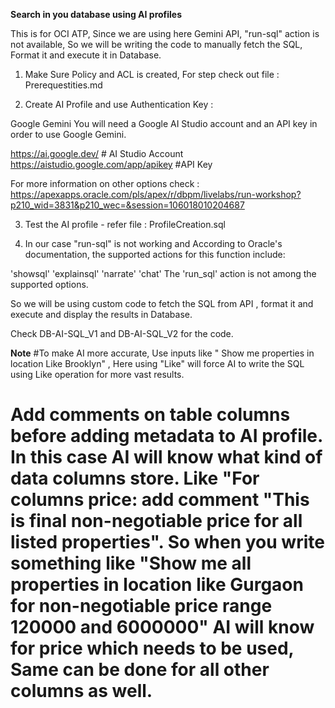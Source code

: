 **Search in you database using AI profiles**

This is for OCI ATP, Since we are using here Gemini API, "run-sql" action is not available, So we will be writing the code to manually fetch the SQL, Format it and execute it in Database.

1. Make Sure Policy and ACL is created, For step check out file : Prerequestities.md

2. Create AI Profile and use Authentication Key :

Google Gemini
You will need a Google AI Studio account and an API key in order to use Google Gemini.

https://ai.google.dev/  # AI Studio Account
https://aistudio.google.com/app/apikey  #API Key

For more information on other options check : https://apexapps.oracle.com/pls/apex/r/dbpm/livelabs/run-workshop?p210_wid=3831&p210_wec=&session=106018010204687

3. Test the AI profile - refer file : ProfileCreation.sql

4. In our case "run-sql" is not working and According to Oracle's documentation, the supported actions for this function include:

'showsql'
'explainsql'
'narrate'
'chat'
The 'run_sql' action is not among the supported options.

So we will be using custom code to fetch the SQL from API , format it and execute and display the results in Database.

Check DB-AI-SQL_V1 and DB-AI-SQL_V2 for the code.


**Note**
#To make AI more accurate, Use inputs like " Show me properties in location Like Brooklyn" , Here using "Like" will force AI to write the SQL using Like operation for more vast results.

# Add comments on table columns before adding metadata to AI profile. In this case AI will know what kind of data columns store. Like "For columns price: add comment "This is final non-negotiable price for all listed properties". So when you write something like "Show me all properties in location like Gurgaon for non-negotiable price range 120000 and 6000000" AI will know for price which needs to be used, Same can be done for all other columns as well.
